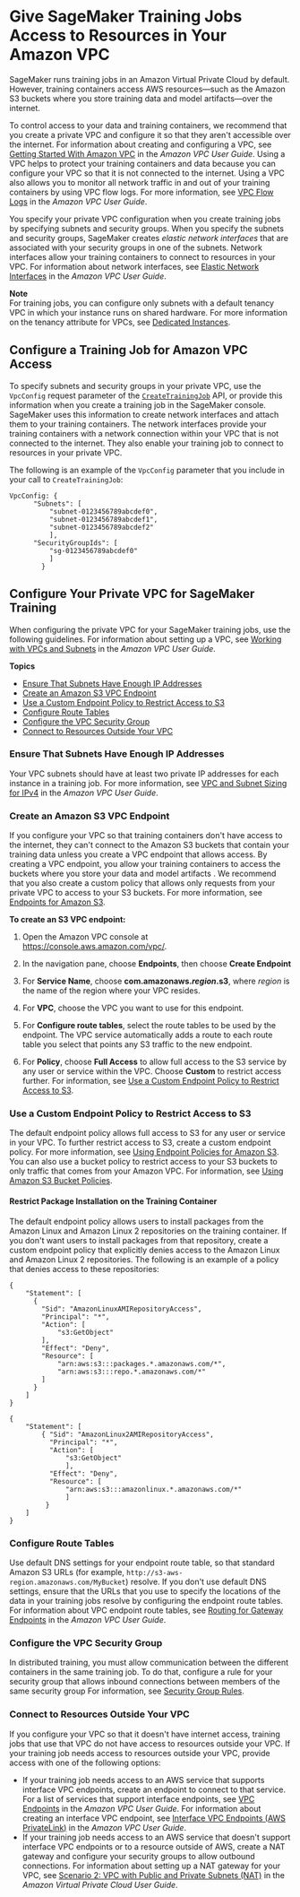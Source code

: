 # Give SageMaker Training Jobs Access to Resources in Your Amazon VPC<a name="train-vpc"></a>

SageMaker runs training jobs in an Amazon Virtual Private Cloud by default\. However, training containers access AWS resources—such as the Amazon S3 buckets where you store training data and model artifacts—over the internet\.

To control access to your data and training containers, we recommend that you create a private VPC and configure it so that they aren't accessible over the internet\. For information about creating and configuring a VPC, see [Getting Started With Amazon VPC](https://docs.aws.amazon.com/AmazonVPC/latest/UserGuide/getting-started-ipv4.html) in the *Amazon VPC User Guide*\. Using a VPC helps to protect your training containers and data because you can configure your VPC so that it is not connected to the internet\. Using a VPC also allows you to monitor all network traffic in and out of your training containers by using VPC flow logs\. For more information, see [VPC Flow Logs](https://docs.aws.amazon.com/AmazonVPC/latest/UserGuide/flow-logs.html) in the *Amazon VPC User Guide*\.

You specify your private VPC configuration when you create training jobs by specifying subnets and security groups\. When you specify the subnets and security groups, SageMaker creates *elastic network interfaces* that are associated with your security groups in one of the subnets\. Network interfaces allow your training containers to connect to resources in your VPC\. For information about network interfaces, see [Elastic Network Interfaces](https://docs.aws.amazon.com/AmazonVPC/latest/UserGuide/VPC_ElasticNetworkInterfaces.html) in the *Amazon VPC User Guide*\.

**Note**  
For training jobs, you can configure only subnets with a default tenancy VPC in which your instance runs on shared hardware\. For more information on the tenancy attribute for VPCs, see [Dedicated Instances](https://docs.aws.amazon.com/AWSEC2/latest/UserGuide/dedicated-instance.html)\.

## Configure a Training Job for Amazon VPC Access<a name="train-vpc-configure"></a>

To specify subnets and security groups in your private VPC, use the `VpcConfig` request parameter of the [ `CreateTrainingJob`](https://docs.aws.amazon.com/sagemaker/latest/APIReference/API_CreateTrainingJob.html) API, or provide this information when you create a training job in the SageMaker console\. SageMaker uses this information to create network interfaces and attach them to your training containers\. The network interfaces provide your training containers with a network connection within your VPC that is not connected to the internet\. They also enable your training job to connect to resources in your private VPC\.

The following is an example of the `VpcConfig` parameter that you include in your call to `CreateTrainingJob`:

```
VpcConfig: {
      "Subnets": [
          "subnet-0123456789abcdef0",
          "subnet-0123456789abcdef1",
          "subnet-0123456789abcdef2"
          ],
      "SecurityGroupIds": [
          "sg-0123456789abcdef0"
          ]
        }
```

## Configure Your Private VPC for SageMaker Training<a name="train-vpc-vpc"></a>

When configuring the private VPC for your SageMaker training jobs, use the following guidelines\. For information about setting up a VPC, see [Working with VPCs and Subnets](https://docs.aws.amazon.com/AmazonVPC/latest/UserGuide/working-with-vpcs.html) in the *Amazon VPC User Guide*\.

**Topics**
+ [Ensure That Subnets Have Enough IP Addresses](#train-vpc-ip)
+ [Create an Amazon S3 VPC Endpoint](#train-vpc-s3)
+ [Use a Custom Endpoint Policy to Restrict Access to S3](#train-vpc-policy)
+ [Configure Route Tables](#train-vpc-route-table)
+ [Configure the VPC Security Group](#train-vpc-groups)
+ [Connect to Resources Outside Your VPC](#train-vpc-nat)

### Ensure That Subnets Have Enough IP Addresses<a name="train-vpc-ip"></a>

Your VPC subnets should have at least two private IP addresses for each instance in a training job\. For more information, see [VPC and Subnet Sizing for IPv4](https://docs.aws.amazon.com/AmazonVPC/latest/UserGuide/VPC_Subnets.html#vpc-sizing-ipv4) in the *Amazon VPC User Guide*\.

### Create an Amazon S3 VPC Endpoint<a name="train-vpc-s3"></a>

If you configure your VPC so that training containers don't have access to the internet, they can't connect to the Amazon S3 buckets that contain your training data unless you create a VPC endpoint that allows access\. By creating a VPC endpoint, you allow your training containers to access the buckets where you store your data and model artifacts \. We recommend that you also create a custom policy that allows only requests from your private VPC to access to your S3 buckets\. For more information, see [Endpoints for Amazon S3](https://docs.aws.amazon.com/AmazonVPC/latest/UserGuide/vpc-endpoints-s3.html)\.

**To create an S3 VPC endpoint:**

1. Open the Amazon VPC console at [https://console\.aws\.amazon\.com/vpc/](https://console.aws.amazon.com/vpc/)\.

1. In the navigation pane, choose **Endpoints**, then choose **Create Endpoint**

1. For **Service Name**, choose **com\.amazonaws\.*region*\.s3**, where *region* is the name of the region where your VPC resides\.

1. For **VPC**, choose the VPC you want to use for this endpoint\.

1. For **Configure route tables**, select the route tables to be used by the endpoint\. The VPC service automatically adds a route to each route table you select that points any S3 traffic to the new endpoint\.

1. For **Policy**, choose **Full Access** to allow full access to the S3 service by any user or service within the VPC\. Choose **Custom** to restrict access further\. For information, see [Use a Custom Endpoint Policy to Restrict Access to S3](#train-vpc-policy)\.

### Use a Custom Endpoint Policy to Restrict Access to S3<a name="train-vpc-policy"></a>

The default endpoint policy allows full access to S3 for any user or service in your VPC\. To further restrict access to S3, create a custom endpoint policy\. For more information, see [Using Endpoint Policies for Amazon S3](https://docs.aws.amazon.com/vpc/latest/userguide/vpc-endpoints-s3.html#vpc-endpoints-policies-s3)\. You can also use a bucket policy to restrict access to your S3 buckets to only traffic that comes from your Amazon VPC\. For information, see [Using Amazon S3 Bucket Policies](https://docs.aws.amazon.com/vpc/latest/userguide/vpc-endpoints-s3.html#vpc-endpoints-s3-bucket-policies)\.

#### Restrict Package Installation on the Training Container<a name="train-vpc-policy-repos"></a>

The default endpoint policy allows users to install packages from the Amazon Linux and Amazon Linux 2 repositories on the training container\. If you don't want users to install packages from that repository, create a custom endpoint policy that explicitly denies access to the Amazon Linux and Amazon Linux 2 repositories\. The following is an example of a policy that denies access to these repositories:

```
{ 
    "Statement": [ 
      { 
        "Sid": "AmazonLinuxAMIRepositoryAccess",
        "Principal": "*",
        "Action": [ 
            "s3:GetObject" 
        ],
        "Effect": "Deny",
        "Resource": [
            "arn:aws:s3:::packages.*.amazonaws.com/*",
            "arn:aws:s3:::repo.*.amazonaws.com/*"
        ] 
      } 
    ] 
} 

{ 
    "Statement": [ 
        { "Sid": "AmazonLinux2AMIRepositoryAccess",
          "Principal": "*",
          "Action": [ 
              "s3:GetObject" 
              ],
          "Effect": "Deny",
          "Resource": [
              "arn:aws:s3:::amazonlinux.*.amazonaws.com/*" 
              ] 
         } 
    ] 
}
```

### Configure Route Tables<a name="train-vpc-route-table"></a>

Use default DNS settings for your endpoint route table, so that standard Amazon S3 URLs \(for example, `http://s3-aws-region.amazonaws.com/MyBucket`\) resolve\. If you don't use default DNS settings, ensure that the URLs that you use to specify the locations of the data in your training jobs resolve by configuring the endpoint route tables\. For information about VPC endpoint route tables, see [Routing for Gateway Endpoints](https://docs.aws.amazon.com/AmazonVPC/latest/UserGuide/vpce-gateway.html#vpc-endpoints-routing) in the *Amazon VPC User Guide*\.

### Configure the VPC Security Group<a name="train-vpc-groups"></a>

In distributed training, you must allow communication between the different containers in the same training job\. To do that, configure a rule for your security group that allows inbound connections between members of the same security group For information, see [Security Group Rules](https://docs.aws.amazon.com/AmazonVPC/latest/UserGuide/VPC_SecurityGroups.html#SecurityGroupRules)\.

### Connect to Resources Outside Your VPC<a name="train-vpc-nat"></a>

If you configure your VPC so that it doesn't have internet access, training jobs that use that VPC do not have access to resources outside your VPC\. If your training job needs access to resources outside your VPC, provide access with one of the following options:
+ If your training job needs access to an AWS service that supports interface VPC endpoints, create an endpoint to connect to that service\. For a list of services that support interface endpoints, see [VPC Endpoints](https://docs.aws.amazon.com/AmazonVPC/latest/UserGuide/vpc-endpoints.html) in the *Amazon VPC User Guide*\. For information about creating an interface VPC endpoint, see [Interface VPC Endpoints \(AWS PrivateLink\)](https://docs.aws.amazon.com/AmazonVPC/latest/UserGuide/vpce-interface.html) in the *Amazon VPC User Guide*\.
+ If your training job needs access to an AWS service that doesn't support interface VPC endpoints or to a resource outside of AWS, create a NAT gateway and configure your security groups to allow outbound connections\. For information about setting up a NAT gateway for your VPC, see [Scenario 2: VPC with Public and Private Subnets \(NAT\)](https://docs.aws.amazon.com/AmazonVPC/latest/UserGuide/VPC_Scenario2.html) in the *Amazon Virtual Private Cloud User Guide*\.
